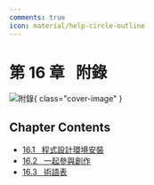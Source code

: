 ```yaml
---
comments: true
icon: material/help-circle-outline
---
```


# 第 16 章 &nbsp; 附錄

![附錄](../assets/covers/chapter_appendix.jpg){ class="cover-image" }

## Chapter Contents

- [16.1 &nbsp; 程式設計環境安裝](https://www.hello-algo.com/en/chapter_appendix/installation/)
- [16.2 &nbsp; 一起參與創作](https://www.hello-algo.com/en/chapter_appendix/contribution/)
- [16.3 &nbsp; 術語表](https://www.hello-algo.com/en/chapter_appendix/terminology/)
